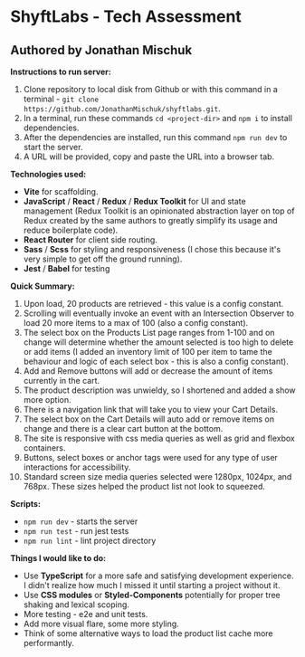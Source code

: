 #  ShyftLabs - Tech Assessment
##  Authored by Jonathan Mischuk

__Instructions to run server:__

1. Clone repository to local disk from Github or with this command in a terminal - `git clone https://github.com/JonathanMischuk/shyftlabs.git`.
2. In a terminal, run these commands `cd <project-dir>` and `npm i` to install dependencies.
3. After the dependencies are installed, run this command `npm run dev` to start the server.
4. A URL will be provided, copy and paste the URL into a browser tab.

__Technologies used:__

 - __Vite__ for scaffolding.
 - __JavaScript__ / __React__ / __Redux__ / __Redux Toolkit__ for UI and state management (Redux Toolkit is an opinionated abstraction layer on top of Redux created by the same authors to greatly simplify its usage and reduce boilerplate code).
 - __React Router__ for client side routing.
 - __Sass__ / __Scss__ for styling and responsiveness (I chose this because it's very simple to get off the ground running).
 - __Jest__ / __Babel__ for testing

__Quick Summary:__

 1. Upon load, 20 products are retrieved - this value is a config constant.
 2. Scrolling will eventually invoke an event with an Intersection Observer to load 20 more items to a max of 100 (also a config constant).
 3. The select box on the Products List page ranges from 1-100 and on change will determine whether the amount selected is too high to delete or add items (I added an inventory limit of 100 per item to tame the behaviour and logic of each select box - this is also a config constant).
 4. Add and Remove buttons will add or decrease the amount of items currently in the cart.
 5. The product description was unwieldy, so I shortened and added a show more option.
 6. There is a navigation link that will take you to view your Cart Details.
 7. The select box on the Cart Details will auto add or remove items on change and there is a clear cart button at the bottom.
 8. The site is responsive with css media queries as well as grid and flexbox containers.
 8. Buttons, select boxes or anchor tags were used for any type of user interactions for accessibility.
 10. Standard screen size media queries selected were 1280px, 1024px, and 768px. These sizes helped the product list not look to squeezed.

 __Scripts:__

 - `npm run dev` - starts the server
 - `npm run test` - run jest tests
 - `npm run lint` - lint project directory

__Things I would like to do:__

 - Use __TypeScript__ for a more safe and satisfying development experience. I didn't realize how much I missed it until starting a project without it.
 - Use __CSS modules__ or __Styled-Components__ potentially for proper tree shaking and lexical scoping.
 - More testing - e2e and unit tests.
 - Add more visual flare, some more styling.
 - Think of some alternative ways to load the product list cache more performantly.
